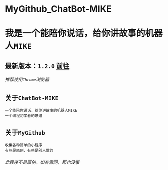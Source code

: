 MyGithub_ChatBot-MIKE
=====================
# 我是一个能陪你说话，给你讲故事的机器人`MIKE`
## 最新版本：`1.2.0` [前往](https://github.com/ccboy522/MyGithub_ChatBot-MIKE/blob/master/ChatBot%20MIKE%20120.cpp)
###### *推荐使用`Chrome`浏览器*
## 关于`ChatBot-MIKE`
    一个能陪你说话，给你讲故事的机器人MIKE
    一个编程初学者的馈赠
## 关于`MyGithub`
    收集各种简单的小程序
    有些是原创，有些是别人做的
###### 此程序不是原创。如有雷同，那也没事

